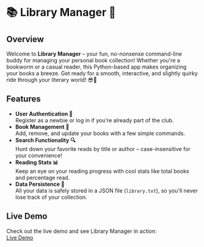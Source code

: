 # 📚 Library Manager 🚀

## Overview
Welcome to **Library Manager** – your fun, no-nonsense command-line buddy for managing your personal book collection! Whether you're a bookworm or a casual reader, this Python-based app makes organizing your books a breeze. Get ready for a smooth, interactive, and slightly quirky ride through your literary world! 😎📖

## Features
- **User Authentication 🔐**  
  Register as a newbie or log in if you're already part of the club.
- **Book Management 📘**  
  Add, remove, and update your books with a few simple commands.
- **Search Functionality 🔍**  
  Hunt down your favorite reads by title or author – case-insensitive for your convenience!
- **Reading Stats 📊**  
  Keep an eye on your reading progress with cool stats like total books and percentage read.
- **Data Persistence 💾**  
  All your data is safely stored in a JSON file (`library.txt`), so you'll never lose track of your collection.

## Live Demo
Check out the live demo and see Library Manager in action:  
[Live Demo](https://github.com/your-username/library-manager)  

